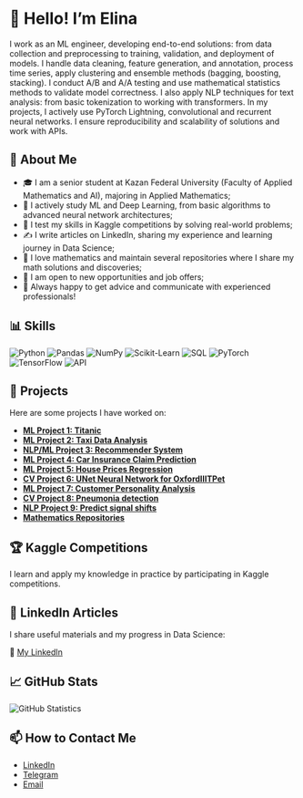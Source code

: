 # 👋 Hello! I’m Elina

I work as an ML engineer, developing end-to-end solutions: from data collection and preprocessing to training, validation, and deployment of models. I handle data cleaning, feature generation, and annotation, process time series, apply clustering and ensemble methods (bagging, boosting, stacking). I conduct A/B and A/A testing and use mathematical statistics methods to validate model correctness. I also apply NLP techniques for text analysis: from basic tokenization to working with transformers. In my projects, I actively use PyTorch Lightning, convolutional and recurrent neural networks. I ensure reproducibility and scalability of solutions and work with APIs.

## 🔹 About Me

- 🎓 I am a senior student at Kazan Federal University (Faculty of Applied Mathematics and AI), majoring in Applied Mathematics;
- 📘 I actively study ML and Deep Learning, from basic algorithms to advanced neural network architectures;
- 🏅 I test my skills in Kaggle competitions by solving real-world problems;
- ✍️ I write articles on LinkedIn, sharing my experience and learning journey in Data Science;
- 🧮 I love mathematics and maintain several repositories where I share my math solutions and discoveries;
- 💼 I am open to new opportunities and job offers;
- 💬 Always happy to get advice and communicate with experienced professionals!

## 📊 Skills

![Python](https://img.shields.io/badge/-Python-3776AB?logo=python&logoColor=white&style=for-the-badge)
![Pandas](https://img.shields.io/badge/-Pandas-150458?logo=pandas&logoColor=white&style=for-the-badge)
![NumPy](https://img.shields.io/badge/-NumPy-013243?logo=numpy&logoColor=white&style=for-the-badge)
![Scikit-Learn](https://img.shields.io/badge/-Scikit_Learn-F7931E?logo=scikit-learn&logoColor=white&style=for-the-badge)
![SQL](https://img.shields.io/badge/-SQL-4479A1?logo=postgresql&logoColor=white&style=for-the-badge)
![PyTorch](https://img.shields.io/badge/-PyTorch-EE4C2C?logo=pytorch&logoColor=white&style=for-the-badge)
![TensorFlow](https://img.shields.io/badge/-TensorFlow-FF6F00?logo=tensorflow&logoColor=white&style=for-the-badge)
![API](https://img.shields.io/badge/-API-FFB400?style=for-the-badge)

## 📂 Projects

Here are some projects I have worked on:

- **[ML Project 1: Titanic](https://github.com/Elina117/Titanic/tree/main)**
- **[ML Project 2: Taxi Data Analysis](https://github.com/Elina117/Trip-Pricing-with-Taxi-Mobility-Analytics)**
- **[NLP/ML Project 3: Recommender System](https://github.com/Elina117/RecomededSystem)**
- **[ML Project 4: Car Insurance Claim Prediction](https://github.com/Elina117/Car-Insurance-Claim-Prediction)**
- **[ML Project 5: House Prices Regression](https://github.com/Elina117/House-prices-regression)**
- **[CV Project 6: UNet Neural Network for OxfordIIITPet](https://github.com/Elina117/UNet-Neural-Network-OxfordIIITPet-Dataset)**
- **[ML Project 7: Customer Personality Analysis](https://github.com/Elina117/Customer-Personality-Analysis)**
- **[CV Project 8: Pneumonia detection](https://github.com/Elina117/Pneumonia-detection--CV-/tree/main)**
- **[NLP Project 9: Predict signal shifts](https://github.com/Elina117/Predict-signal-shifts)**
- **[Mathematics Repositories](https://github.com/Elina117?tab=repositories)**

## 🏆 Kaggle Competitions

I learn and apply my knowledge in practice by participating in Kaggle competitions.

## 📝 LinkedIn Articles

I share useful materials and my progress in Data Science:

🔗 [My LinkedIn](https://www.linkedin.com/in/elina-galimova-ba699532a/)

## 📈 GitHub Stats

![GitHub Statistics](https://github-readme-stats.vercel.app/api?username=Elina117&show_icons=true&theme=radical)

## 📫 How to Contact Me

- [LinkedIn](https://www.linkedin.com/in/elina-galimova-ba699532a/)
- [Telegram](https://t.me/elina_glmv)
- [Email](mailto:elina3galimova@gmail.com)
